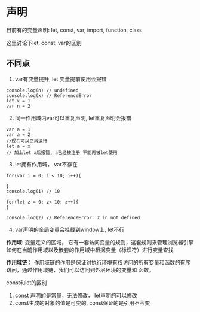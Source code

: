 # 声明

目前有的变量声明: let, const, var, import, function, class

这里讨论下let, const, var的区别

## 不同点

1. var有变量提升, let 变量提前使用会报错

```
console.log(n) // undefined
console.log(x) // ReferenceError
let x = 1
var n = 2
```

2. 同一作用域内var可以重复声明, let重复声明会报错

```
var a = 1
var a = 2
//现在可以正常运行
let a = x
// 加上let a后报错, a已经被注册 不能再被let使用
```

3. let拥有作用域， var不存在

```
for(var i = 0; i < 10; i++){

}
console.log(i) // 10

for(let z = 0; z< 10; z++){
}

console.log(z) // ReferenceError: z in not defined
```

4. var声明的全局变量会挂载到window上, let不行

**作用域**:  变量定义的区域， 它有一套访问变量的规则，这套规则来管理浏览器引擎如何在当前作用域以及嵌套的作用域中根据变量（标识符）进行变量查找

**作用域链：** 作用域链的作用是保证对执行环境有权访问的所有变量和函数的有序访问，通过作用域链，我们可以访问到外层环境的变量和 函数。

const和let的区别

1. const 声明的是常量，无法修改， let声明的可以修改
2. const生成的对象的值是可变的, const保证的是引用不会变

